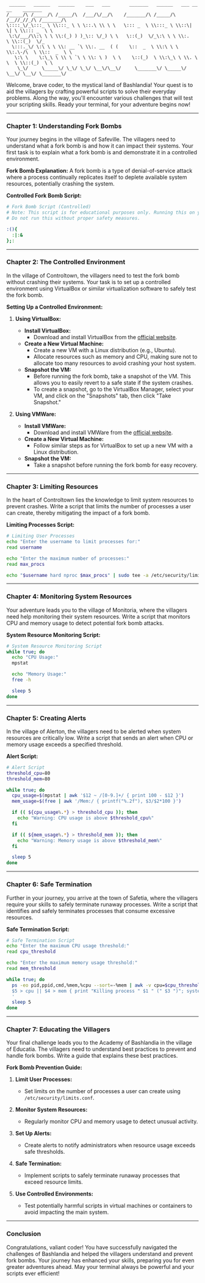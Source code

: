 ```
 ______   ______   ______    ___   ___       _______   ______   ___ __ __    _______
/_____/\ /_____/\ /_____/\  /___/\/__/\    /_______/\ /_____/\ /__//_//_/\ /_______/\
\::::_\/_\:::_ \ \\:::_ \ \ \::.\ \\ \ \   \::: _  \ \\:::_ \ \\::\| \| \ \\::: _  \ \
 \:\/___/\\:\ \ \ \\:(_) ) )_\:: \/_) \ \   \::(_)  \/_\:\ \ \ \\:.      \ \\::(_)  \/_
  \:::._\/ \:\ \ \ \\: __ `\ \\:. __  ( (    \::  _  \ \\:\ \ \ \\:.\-/\  \ \\::  _  \ \
   \:\ \    \:\_\ \ \\ \ `\ \ \\: \ )  \ \    \::(_)  \ \\:\_\ \ \\. \  \  \ \\::(_)  \ \
    \_\/     \_____\/ \_\/ \_\/ \__\/\__\/     \_______\/ \_____\/ \__\/ \__\/ \_______\/

```

Welcome, brave coder, to the mystical land of Bashlandia! Your quest is to aid the villagers by crafting powerful scripts to solve their everyday problems. Along the way, you'll encounter various challenges that will test your scripting skills. Ready your terminal, for your adventure begins now!

---

### Chapter 1: Understanding Fork Bombs

Your journey begins in the village of Safeville. The villagers need to understand what a fork bomb is and how it can impact their systems. Your first task is to explain what a fork bomb is and demonstrate it in a controlled environment.

**Fork Bomb Explanation:**
A fork bomb is a type of denial-of-service attack where a process continually replicates itself to deplete available system resources, potentially crashing the system.

**Controlled Fork Bomb Script:**

```bash
# Fork Bomb Script (Controlled)
# Note: This script is for educational purposes only. Running this on your system can crash it.
# Do not run this without proper safety measures.

:(){
  :|:&
};:
```

---

### Chapter 2: The Controlled Environment

In the village of Controltown, the villagers need to test the fork bomb without crashing their systems. Your task is to set up a controlled environment using VirtualBox or similar virtualization software to safely test the fork bomb.

**Setting Up a Controlled Environment:**

1. **Using VirtualBox:**

   - **Install VirtualBox:**
     - Download and install VirtualBox from the [official website](https://www.virtualbox.org/).
   - **Create a New Virtual Machine:**
     - Create a new VM with a Linux distribution (e.g., Ubuntu).
     - Allocate resources such as memory and CPU, making sure not to allocate too many resources to avoid crashing your host system.
   - **Snapshot the VM:**
     - Before running the fork bomb, take a snapshot of the VM. This allows you to easily revert to a safe state if the system crashes.
     - To create a snapshot, go to the VirtualBox Manager, select your VM, and click on the "Snapshots" tab, then click "Take Snapshot."

2. **Using VMWare:**
   - **Install VMWare:**
     - Download and install VMWare from the [official website](https://www.vmware.com/).
   - **Create a New Virtual Machine:**
     - Follow similar steps as for VirtualBox to set up a new VM with a Linux distribution.
   - **Snapshot the VM:**
     - Take a snapshot before running the fork bomb for easy recovery.

---

### Chapter 3: Limiting Resources

In the heart of Controltown lies the knowledge to limit system resources to prevent crashes. Write a script that limits the number of processes a user can create, thereby mitigating the impact of a fork bomb.

**Limiting Processes Script:**

```bash
# Limiting User Processes
echo "Enter the username to limit processes for:"
read username

echo "Enter the maximum number of processes:"
read max_procs

echo "$username hard nproc $max_procs" | sudo tee -a /etc/security/limits.conf
```

---

### Chapter 4: Monitoring System Resources

Your adventure leads you to the village of Monitoria, where the villagers need help monitoring their system resources. Write a script that monitors CPU and memory usage to detect potential fork bomb attacks.

**System Resource Monitoring Script:**

```bash
# System Resource Monitoring Script
while true; do
  echo "CPU Usage:"
  mpstat

  echo "Memory Usage:"
  free -h

  sleep 5
done
```

---

### Chapter 5: Creating Alerts

In the village of Alerton, the villagers need to be alerted when system resources are critically low. Write a script that sends an alert when CPU or memory usage exceeds a specified threshold.

**Alert Script:**

```bash
# Alert Script
threshold_cpu=80
threshold_mem=80

while true; do
  cpu_usage=$(mpstat | awk '$12 ~ /[0-9.]+/ { print 100 - $12 }')
  mem_usage=$(free | awk '/Mem:/ { printf("%.2f"), $3/$2*100 }')

  if (( ${cpu_usage%.*} > threshold_cpu )); then
    echo "Warning: CPU usage is above $threshold_cpu%"
  fi

  if (( ${mem_usage%.*} > threshold_mem )); then
    echo "Warning: Memory usage is above $threshold_mem%"
  fi

  sleep 5
done
```

---

### Chapter 6: Safe Termination

Further in your journey, you arrive at the town of Safetia, where the villagers require your skills to safely terminate runaway processes. Write a script that identifies and safely terminates processes that consume excessive resources.

**Safe Termination Script:**

```bash
# Safe Termination Script
echo "Enter the maximum CPU usage threshold:"
read cpu_threshold

echo "Enter the maximum memory usage threshold:"
read mem_threshold

while true; do
  ps -eo pid,ppid,cmd,%mem,%cpu --sort=-%mem | awk -v cpu=$cpu_threshold -v mem=$mem_threshold '
  $5 > cpu || $4 > mem { print "Killing process " $1 " (" $3 ")"; system("kill -9 " $1) }
  '
  sleep 5
done
```

---

### Chapter 7: Educating the Villagers

Your final challenge leads you to the Academy of Bashlandia in the village of Educatia. The villagers need to understand best practices to prevent and handle fork bombs. Write a guide that explains these best practices.

**Fork Bomb Prevention Guide:**

1. **Limit User Processes:**

   - Set limits on the number of processes a user can create using `/etc/security/limits.conf`.

2. **Monitor System Resources:**

   - Regularly monitor CPU and memory usage to detect unusual activity.

3. **Set Up Alerts:**

   - Create alerts to notify administrators when resource usage exceeds safe thresholds.

4. **Safe Termination:**

   - Implement scripts to safely terminate runaway processes that exceed resource limits.

5. **Use Controlled Environments:**
   - Test potentially harmful scripts in virtual machines or containers to avoid impacting the main system.

---

### Conclusion

Congratulations, valiant coder! You have successfully navigated the challenges of Bashlandia and helped the villagers understand and prevent fork bombs. Your journey has enhanced your skills, preparing you for even greater adventures ahead. May your terminal always be powerful and your scripts ever efficient!
